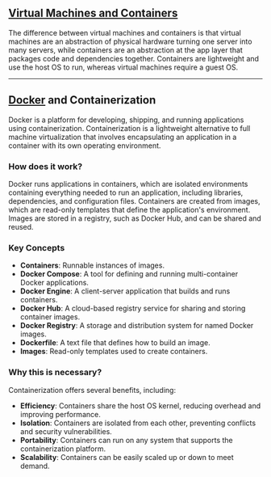 ## [Virtual Machines and Containers](https://aws.amazon.com/compare/the-difference-between-docker-vm/)

The difference between virtual machines and containers is that virtual machines are an abstraction of physical hardware turning one server into many servers, while containers are an abstraction at the app layer that packages code and dependencies together. Containers are lightweight and use the host OS to run, whereas virtual machines require a guest OS.

---

## [Docker](https://www.docker.com/) and Containerization

Docker is a platform for developing, shipping, and running applications using containerization. Containerization is a lightweight alternative to full machine virtualization that involves encapsulating an application in a container with its own operating environment.

### How does it work?

Docker runs applications in containers, which are isolated environments containing everything needed to run an application, including libraries, dependencies, and configuration files. Containers are created from images, which are read-only templates that define the application's environment. Images are stored in a registry, such as Docker Hub, and can be shared and reused.

### Key Concepts

- **Containers**: Runnable instances of images.
- **Docker Compose**: A tool for defining and running multi-container Docker applications.
- **Docker Engine**: A client-server application that builds and runs containers.
- **Docker Hub**: A cloud-based registry service for sharing and storing container images.
- **Docker Registry**: A storage and distribution system for named Docker images.
- **Dockerfile**: A text file that defines how to build an image.
- **Images**: Read-only templates used to create containers.

### Why this is necessary?

Containerization offers several benefits, including:

- **Efficiency**: Containers share the host OS kernel, reducing overhead and improving performance.
- **Isolation**: Containers are isolated from each other, preventing conflicts and security vulnerabilities.
- **Portability**: Containers can run on any system that supports the containerization platform.
- **Scalability**: Containers can be easily scaled up or down to meet demand.
